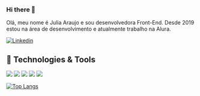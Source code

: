 ### Hi there 👋
Olá, meu nome é Julia Araujo e sou desenvolvedora Front-End. Desde 2019 estou na área de desenvolvimento e atualmente trabalho na Alura. 

[![Linkedin](https://img.shields.io/badge/LinkedIn-0077B5?style=for-the-badge&logo=linkedin&logoColor=white)](https://www.linkedin.com/in/julia-araujo-876638169/)

## :wrench: Technologies & Tools

![](https://img.shields.io/badge/Code-HTML-informational?style=flat&logo=html5&logoColor=white&color=EA1F69)
![](https://img.shields.io/badge/Code-CSS-informational?style=flat&logo=css3&logoColor=white&color=EA1F69)
![](https://img.shields.io/badge/Code-JavaScript-informational?style=flat&logo=javascript&logoColor=white&color=EA1F69)
![](https://img.shields.io/badge/Editor-IntelliJ_IDEA-informational?style=flat&logo=intellij-idea&logoColor=white&color=EA1F69)
![](https://img.shields.io/badge/Repository-Github-informational?style=flat&logo=git&logoColor=white&color=EA1F69)


[![Top Langs](https://github-readme-stats.vercel.app/api/top-langs/?username=juliaAparecida&layout=compact&theme=monokai)](https://github.com/anuraghazra/github-readme-stats)
